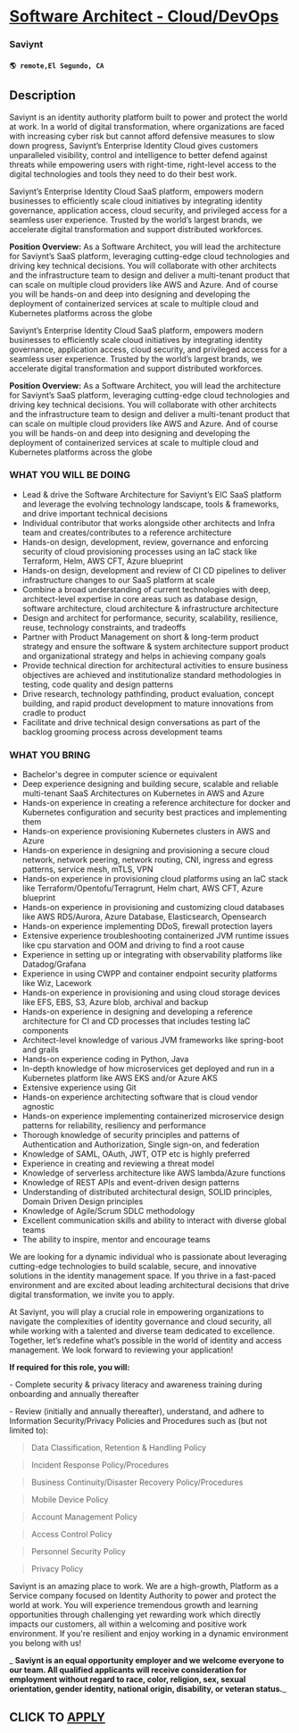 # [Software Architect - Cloud/DevOps](https://www.remotewlb.com/apply/software-architect-cloud-devops)  
### Saviynt  
#### `🌎 remote,El Segundo, CA`  

## Description

Saviynt is an identity authority platform built to power and protect the world at work. In a world of digital transformation, where organizations are faced with increasing cyber risk but cannot afford defensive measures to slow down progress, Saviynt’s Enterprise Identity Cloud gives customers unparalleled visibility, control and intelligence to better defend against threats while empowering users with right-time, right-level access to the digital technologies and tools they need to do their best work.

  

Saviynt’s Enterprise Identity Cloud SaaS platform, empowers modern businesses to efficiently scale cloud initiatives by integrating identity governance, application access, cloud security, and privileged access for a seamless user experience. Trusted by the world’s largest brands, we accelerate digital transformation and support distributed workforces.

**Position Overview:** As a Software Architect, you will lead the architecture for Saviynt’s SaaS platform, leveraging cutting-edge cloud technologies and driving key technical decisions. You will collaborate with other architects and the infrastructure team to design and deliver a multi-tenant product that can scale on multiple cloud providers like AWS and Azure. And of course you will be hands-on and deep into designing and developing the deployment of containerized services at scale to multiple cloud and Kubernetes platforms across the globe

  

  

Saviynt’s Enterprise Identity Cloud SaaS platform, empowers modern businesses to efficiently scale cloud initiatives by integrating identity governance, application access, cloud security, and privileged access for a seamless user experience. Trusted by the world’s largest brands, we accelerate digital transformation and support distributed workforces.

**Position Overview:** As a Software Architect, you will lead the architecture for Saviynt’s SaaS platform, leveraging cutting-edge cloud technologies and driving key technical decisions. You will collaborate with other architects and the infrastructure team to design and deliver a multi-tenant product that can scale on multiple cloud providers like AWS and Azure. And of course you will be hands-on and deep into designing and developing the deployment of containerized services at scale to multiple cloud and Kubernetes platforms across the globe

  

  

###  WHAT YOU WILL BE DOING

* Lead & drive the Software Architecture for Saviynt’s EIC SaaS platform and leverage the evolving technology landscape, tools & frameworks, and drive important technical decisions
* Individual contributor that works alongside other architects and Infra team and creates/contributes to a reference architecture
* Hands-on design, development, review, governance and enforcing security of cloud provisioning processes using an IaC stack like Terraform, Helm, AWS CFT, Azure blueprint
* Hands-on design, development and review of CI CD pipelines to deliver infrastructure changes to our SaaS platform at scale
* Combine a broad understanding of current technologies with deep, architect-level expertise in core areas such as database design, software architecture, cloud architecture & infrastructure architecture
* Design and architect for performance, security, scalability, resilience, reuse, technology constraints, and tradeoffs
* Partner with Product Management on short & long-term product strategy and ensure the software & system architecture support product and organizational strategy and helps in achieving company goals
* Provide technical direction for architectural activities to ensure business objectives are achieved and institutionalize standard methodologies in testing, code quality and design patterns
* Drive research, technology pathfinding, product evaluation, concept building, and rapid product development to mature innovations from cradle to product
* Facilitate and drive technical design conversations as part of the backlog grooming process across development teams

  

### WHAT YOU BRING

* Bachelor's degree in computer science or equivalent
* Deep experience designing and building secure, scalable and reliable multi-tenant SaaS Architectures on Kubernetes in AWS and Azure
* Hands-on experience in creating a reference architecture for docker and Kubernetes configuration and security best practices and implementing them
* Hands-on experience provisioning Kubernetes clusters in AWS and Azure
* Hands-on experience in designing and provisioning a secure cloud network, network peering, network routing, CNI, ingress and egress patterns, service mesh, mTLS, VPN
* Hands-on experience in provisioning cloud platforms using an IaC stack like Terraform/Opentofu/Terragrunt, Helm chart, AWS CFT, Azure blueprint
* Hands-on experience in provisioning and customizing cloud databases like AWS RDS/Aurora, Azure Database, Elasticsearch, Opensearch
* Hands-on experience implementing DDoS, firewall protection layers
* Extensive experience troubleshooting containerized JVM runtime issues like cpu starvation and OOM and driving to find a root cause
* Experience in setting up or integrating with observability platforms like Datadog/Grafana
* Experience in using CWPP and container endpoint security platforms like Wiz, Lacework
* Hands-on experience in provisioning and using cloud storage devices like EFS, EBS, S3, Azure blob, archival and backup
* Hands-on experience in designing and developing a reference architecture for CI and CD processes that includes testing IaC components
* Architect-level knowledge of various JVM frameworks like spring-boot and grails
* Hands-on experience coding in Python, Java
* In-depth knowledge of how microservices get deployed and run in a Kubernetes platform like AWS EKS and/or Azure AKS
* Extensive experience using Git
* Hands-on experience architecting software that is cloud vendor agnostic
* Hands-on experience implementing containerized microservice design patterns for reliability, resiliency and performance
* Thorough knowledge of security principles and patterns of Authentication and Authorization, Single sign-on, and federation
* Knowledge of SAML, OAuth, JWT, OTP etc is highly preferred
* Experience in creating and reviewing a threat model
* Knowledge of serverless architecture like AWS lambda/Azure functions
* Knowledge of REST APIs and event-driven design patterns
* Understanding of distributed architectural design, SOLID principles, Domain Driven Design principles
* Knowledge of Agile/Scrum SDLC methodology
* Excellent communication skills and ability to interact with diverse global teams
* The ability to inspire, mentor and encourage teams

  

We are looking for a dynamic individual who is passionate about leveraging cutting-edge technologies to build scalable, secure, and innovative solutions in the identity management space. If you thrive in a fast-paced environment and are excited about leading architectural decisions that drive digital transformation, we invite you to apply.

  

At Saviynt, you will play a crucial role in empowering organizations to navigate the complexities of identity governance and cloud security, all while working with a talented and diverse team dedicated to excellence. Together, let’s redefine what’s possible in the world of identity and access management. We look forward to reviewing your application!

  

 **If required for this role, you will:**

\- Complete security & privacy literacy and awareness training during onboarding and annually thereafter

\- Review (initially and annually thereafter), understand, and adhere to Information Security/Privacy Policies and Procedures such as (but not limited to):

  

> Data Classification, Retention & Handling Policy

> Incident Response Policy/Procedures

> Business Continuity/Disaster Recovery Policy/Procedures

> Mobile Device Policy

> Account Management Policy

> Access Control Policy

> Personnel Security Policy

> Privacy Policy

  

Saviynt is an amazing place to work. We are a high-growth, Platform as a Service company focused on Identity Authority to power and protect the world at work. You will experience tremendous growth and learning opportunities through challenging yet rewarding work which directly impacts our customers, all within a welcoming and positive work environment. If you're resilient and enjoy working in a dynamic environment you belong with us!

  

 _ **Saviynt is an equal opportunity employer and we welcome everyone to our team. All qualified applicants will receive consideration for employment without regard to race, color, religion, sex, sexual orientation, gender identity, national origin, disability, or veteran status.**_

  
## CLICK TO [APPLY](https://www.remotewlb.com/apply/software-architect-cloud-devops)


